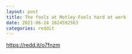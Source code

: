 ```yaml
--- 
layout: post 
title: The fools at Motley-Fools hard at work 
date: 2021-06-24 1624592563 
categories: reddit 
--- 
```

https://redd.it/o7fnzm